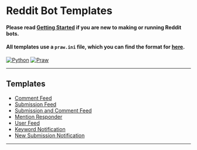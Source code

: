 # Reddit Bot Templates

#### Please read [Getting Started](https://github.com/harrelchris/reddit_bots/blob/master/GETTING_STARTED.md) if you are new to making or running Reddit bots.

#### All templates use a `praw.ini` file, which you can find the format for [here](https://github.com/kimpeek/reddit_bots/blob/master/templates/praw.ini).

[![Python](https://img.shields.io/badge/Python-3+-blue.svg?style=plastic)](https://www.python.org/downloads/)
[![Praw](https://img.shields.io/badge/Praw-4-blue.svg?style=plastic)](https://github.com/praw-dev/praw)

---

## Templates
- [Comment Feed](https://github.com/kimpeek/reddit_bots/blob/master/templates/comment_feed.py)
- [Submission Feed](https://github.com/kimpeek/reddit_bots/blob/master/templates/submission_feed.py)
- [Submission and Comment Feed](https://github.com/kimpeek/reddit_bots/blob/master/templates/RedditStream/submission_comment_feed.py)
- [Mention Responder](https://github.com/kimpeek/reddit_bots/blob/master/templates/mention_responder.py)
- [User Feed](https://github.com/kimpeek/reddit_bots/blob/master/templates/user_feed.py)
- [Keyword Notification](https://github.com/kimpeek/reddit_bots/blob/master/templates/keyword_notification.py)
- [New Submission Notification](https://github.com/kimpeek/reddit_bots/blob/master/templates/subscription_notifier.py)

---


